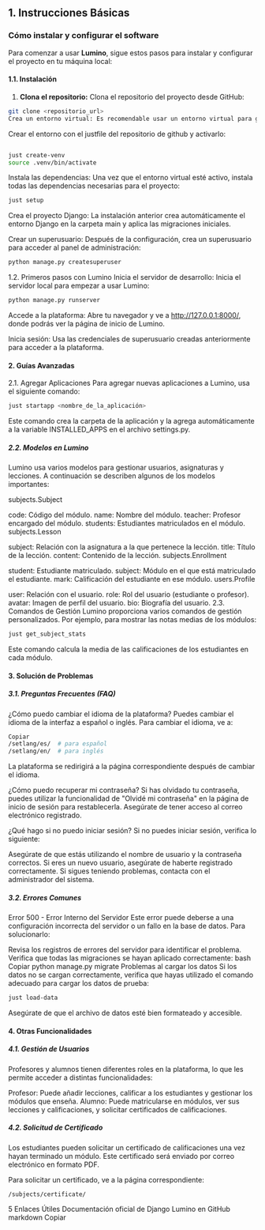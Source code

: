 ## 1. Instrucciones Básicas

### Cómo instalar y configurar el software

Para comenzar a usar **Lumino**, sigue estos pasos para instalar y configurar el proyecto en tu máquina local:

#### 1.1. Instalación

1. **Clona el repositorio:**
   Clona el repositorio del proyecto desde GitHub:

```bash
git clone <repositorio_url>
Crea un entorno virtual: Es recomendable usar un entorno virtual para gestionar las dependencias:
```

Crear el entorno con el justfile del repositorio de github y activarlo:

```bash

just create-venv
source .venv/bin/activate
```

Instala las dependencias: Una vez que el entorno virtual esté activo, instala todas las dependencias necesarias para el proyecto:

```bash
just setup
```

Crea el proyecto Django: La instalación anterior crea automáticamente el entorno Django en la carpeta main y aplica las migraciones iniciales.

Crear un superusuario: Después de la configuración, crea un superusuario para acceder al panel de administración:

```bash
python manage.py createsuperuser
```

1.2. Primeros pasos con Lumino
Inicia el servidor de desarrollo: Inicia el servidor local para empezar a usar Lumino:

```bash
python manage.py runserver
```

Accede a la plataforma: Abre tu navegador y ve a http://127.0.0.1:8000/, donde podrás ver la página de inicio de Lumino.

Inicia sesión: Usa las credenciales de superusuario creadas anteriormente para acceder a la plataforma.

#### 2. Guías Avanzadas

2.1. Agregar Aplicaciones
Para agregar nuevas aplicaciones a Lumino, usa el siguiente comando:

```bash
just startapp <nombre_de_la_aplicación>
```

Este comando crea la carpeta de la aplicación y la agrega automáticamente a la variable INSTALLED_APPS en el archivo settings.py.

##### 2.2. Modelos en Lumino

Lumino usa varios modelos para gestionar usuarios, asignaturas y lecciones. A continuación se describen algunos de los modelos importantes:

subjects.Subject

code: Código del módulo.
name: Nombre del módulo.
teacher: Profesor encargado del módulo.
students: Estudiantes matriculados en el módulo.
subjects.Lesson

subject: Relación con la asignatura a la que pertenece la lección.
title: Título de la lección.
content: Contenido de la lección.
subjects.Enrollment

student: Estudiante matriculado.
subject: Módulo en el que está matriculado el estudiante.
mark: Calificación del estudiante en ese módulo.
users.Profile

user: Relación con el usuario.
role: Rol del usuario (estudiante o profesor).
avatar: Imagen de perfil del usuario.
bio: Biografía del usuario.
2.3. Comandos de Gestión
Lumino proporciona varios comandos de gestión personalizados. Por ejemplo, para mostrar las notas medias de los módulos:

```bash
just get_subject_stats
```

Este comando calcula la media de las calificaciones de los estudiantes en cada módulo.

#### 3. Solución de Problemas

##### 3.1. Preguntas Frecuentes (FAQ)

¿Cómo puedo cambiar el idioma de la plataforma?
Puedes cambiar el idioma de la interfaz a español o inglés. Para cambiar el idioma, ve a:

```bash
Copiar
/setlang/es/  # para español
/setlang/en/  # para inglés
```

La plataforma se redirigirá a la página correspondiente después de cambiar el idioma.

¿Cómo puedo recuperar mi contraseña?
Si has olvidado tu contraseña, puedes utilizar la funcionalidad de "Olvidé mi contraseña" en la página de inicio de sesión para restablecerla. Asegúrate de tener acceso al correo electrónico registrado.

¿Qué hago si no puedo iniciar sesión?
Si no puedes iniciar sesión, verifica lo siguiente:

Asegúrate de que estás utilizando el nombre de usuario y la contraseña correctos.
Si eres un nuevo usuario, asegúrate de haberte registrado correctamente.
Si sigues teniendo problemas, contacta con el administrador del sistema.

##### 3.2. Errores Comunes

Error 500 - Error Interno del Servidor
Este error puede deberse a una configuración incorrecta del servidor o un fallo en la base de datos. Para solucionarlo:

Revisa los registros de errores del servidor para identificar el problema.
Verifica que todas las migraciones se hayan aplicado correctamente:
bash
Copiar
python manage.py migrate
Problemas al cargar los datos
Si los datos no se cargan correctamente, verifica que hayas utilizado el comando adecuado para cargar los datos de prueba:

```bash
just load-data
```

Asegúrate de que el archivo de datos esté bien formateado y accesible.

#### 4. Otras Funcionalidades

##### 4.1. Gestión de Usuarios

Profesores y alumnos tienen diferentes roles en la plataforma, lo que les permite acceder a distintas funcionalidades:

Profesor: Puede añadir lecciones, calificar a los estudiantes y gestionar los módulos que enseña.
Alumno: Puede matricularse en módulos, ver sus lecciones y calificaciones, y solicitar certificados de calificaciones.

##### 4.2. Solicitud de Certificado

Los estudiantes pueden solicitar un certificado de calificaciones una vez hayan terminado un módulo. Este certificado será enviado por correo electrónico en formato PDF.

Para solicitar un certificado, ve a la página correspondiente:

```bash
/subjects/certificate/
```

5 Enlaces Útiles
Documentación oficial de Django
Lumino en GitHub
markdown
Copiar
